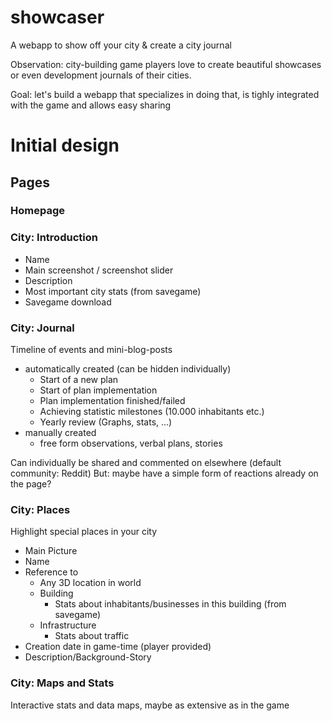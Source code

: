 # showcaser
A webapp to show off your city &amp; create a city journal

Observation: city-building game players love to create beautiful showcases or even development journals of their cities.

Goal: let's build a webapp that specializes in doing that, is tighly integrated with the game and allows easy sharing

# Initial design

## Pages

### Homepage

### City: Introduction

- Name
- Main screenshot / screenshot slider
- Description
- Most important city stats (from savegame)
- Savegame download

### City: Journal

Timeline of events and mini-blog-posts
- automatically created (can be hidden individually)
  - Start of a new plan
  - Start of plan implementation
  - Plan implementation finished/failed
  - Achieving statistic milestones (10.000 inhabitants etc.)
  - Yearly review (Graphs, stats, ...)
- manually created
  - free form observations, verbal plans, stories
  
Can individually be shared and commented on elsewhere (default community: Reddit)
But: maybe have a simple form of reactions already on the page?

### City: Places

Highlight special places in your city
- Main Picture
- Name
- Reference to
  - Any 3D location in world
  - Building
    - Stats about inhabitants/businesses in this building (from savegame)
  - Infrastructure
    - Stats about traffic
- Creation date in game-time (player provided)
- Description/Background-Story

### City: Maps and Stats

Interactive stats and data maps, maybe as extensive as in the game
